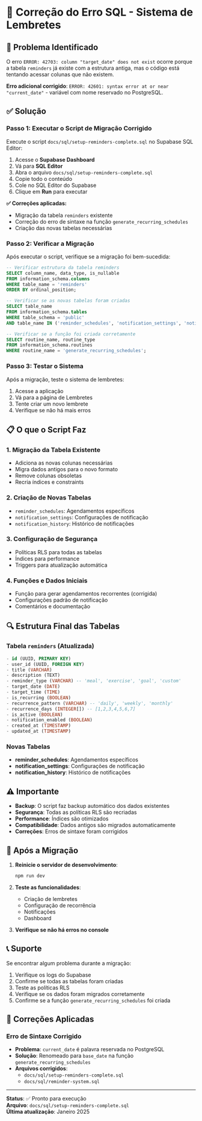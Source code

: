 # 🔧 Correção do Erro SQL - Sistema de Lembretes

## 🚨 Problema Identificado

O erro `ERROR: 42703: column "target_date" does not exist` ocorre porque a tabela `reminders` já existe com a estrutura antiga, mas o código está tentando acessar colunas que não existem.

**Erro adicional corrigido**: `ERROR: 42601: syntax error at or near "current_date"` - variável com nome reservado no PostgreSQL.

## ✅ Solução

### Passo 1: Executar o Script de Migração Corrigido

Execute o script `docs/sql/setup-reminders-complete.sql` no Supabase SQL Editor:

1. Acesse o **Supabase Dashboard**
2. Vá para **SQL Editor**
3. Abra o arquivo `docs/sql/setup-reminders-complete.sql`
4. Copie todo o conteúdo
5. Cole no SQL Editor do Supabase
6. Clique em **Run** para executar

**✅ Correções aplicadas:**
- Migração da tabela `reminders` existente
- Correção do erro de sintaxe na função `generate_recurring_schedules`
- Criação das novas tabelas necessárias

### Passo 2: Verificar a Migração

Após executar o script, verifique se a migração foi bem-sucedida:

```sql
-- Verificar estrutura da tabela reminders
SELECT column_name, data_type, is_nullable 
FROM information_schema.columns 
WHERE table_name = 'reminders' 
ORDER BY ordinal_position;

-- Verificar se as novas tabelas foram criadas
SELECT table_name 
FROM information_schema.tables 
WHERE table_schema = 'public' 
AND table_name IN ('reminder_schedules', 'notification_settings', 'notification_history');

-- Verificar se a função foi criada corretamente
SELECT routine_name, routine_type 
FROM information_schema.routines 
WHERE routine_name = 'generate_recurring_schedules';
```

### Passo 3: Testar o Sistema

Após a migração, teste o sistema de lembretes:

1. Acesse a aplicação
2. Vá para a página de Lembretes
3. Tente criar um novo lembrete
4. Verifique se não há mais erros

## 📋 O que o Script Faz

### 1. **Migração da Tabela Existente**
- Adiciona as novas colunas necessárias
- Migra dados antigos para o novo formato
- Remove colunas obsoletas
- Recria índices e constraints

### 2. **Criação de Novas Tabelas**
- `reminder_schedules`: Agendamentos específicos
- `notification_settings`: Configurações de notificação
- `notification_history`: Histórico de notificações

### 3. **Configuração de Segurança**
- Políticas RLS para todas as tabelas
- Índices para performance
- Triggers para atualização automática

### 4. **Funções e Dados Iniciais**
- Função para gerar agendamentos recorrentes (corrigida)
- Configurações padrão de notificação
- Comentários e documentação

## 🔍 Estrutura Final das Tabelas

### Tabela `reminders` (Atualizada)
```sql
- id (UUID, PRIMARY KEY)
- user_id (UUID, FOREIGN KEY)
- title (VARCHAR)
- description (TEXT)
- reminder_type (VARCHAR) -- 'meal', 'exercise', 'goal', 'custom'
- target_date (DATE)
- target_time (TIME)
- is_recurring (BOOLEAN)
- recurrence_pattern (VARCHAR) -- 'daily', 'weekly', 'monthly'
- recurrence_days (INTEGER[]) -- [1,2,3,4,5,6,7]
- is_active (BOOLEAN)
- notification_enabled (BOOLEAN)
- created_at (TIMESTAMP)
- updated_at (TIMESTAMP)
```

### Novas Tabelas
- **reminder_schedules**: Agendamentos específicos
- **notification_settings**: Configurações de notificação
- **notification_history**: Histórico de notificações

## ⚠️ Importante

- **Backup**: O script faz backup automático dos dados existentes
- **Segurança**: Todas as políticas RLS são recriadas
- **Performance**: Índices são otimizados
- **Compatibilidade**: Dados antigos são migrados automaticamente
- **Correções**: Erros de sintaxe foram corrigidos

## 🚀 Após a Migração

1. **Reinicie o servidor de desenvolvimento**:
   ```bash
   npm run dev
   ```

2. **Teste as funcionalidades**:
   - Criação de lembretes
   - Configuração de recorrência
   - Notificações
   - Dashboard

3. **Verifique se não há erros no console**

## 📞 Suporte

Se encontrar algum problema durante a migração:

1. Verifique os logs do Supabase
2. Confirme se todas as tabelas foram criadas
3. Teste as políticas RLS
4. Verifique se os dados foram migrados corretamente
5. Confirme se a função `generate_recurring_schedules` foi criada

## 🔧 Correções Aplicadas

### Erro de Sintaxe Corrigido
- **Problema**: `current_date` é palavra reservada no PostgreSQL
- **Solução**: Renomeado para `base_date` na função `generate_recurring_schedules`
- **Arquivos corrigidos**: 
  - `docs/sql/setup-reminders-complete.sql`
  - `docs/sql/reminder-system.sql`

---

**Status**: ✅ Pronto para execução  
**Arquivo**: `docs/sql/setup-reminders-complete.sql`  
**Última atualização**: Janeiro 2025 